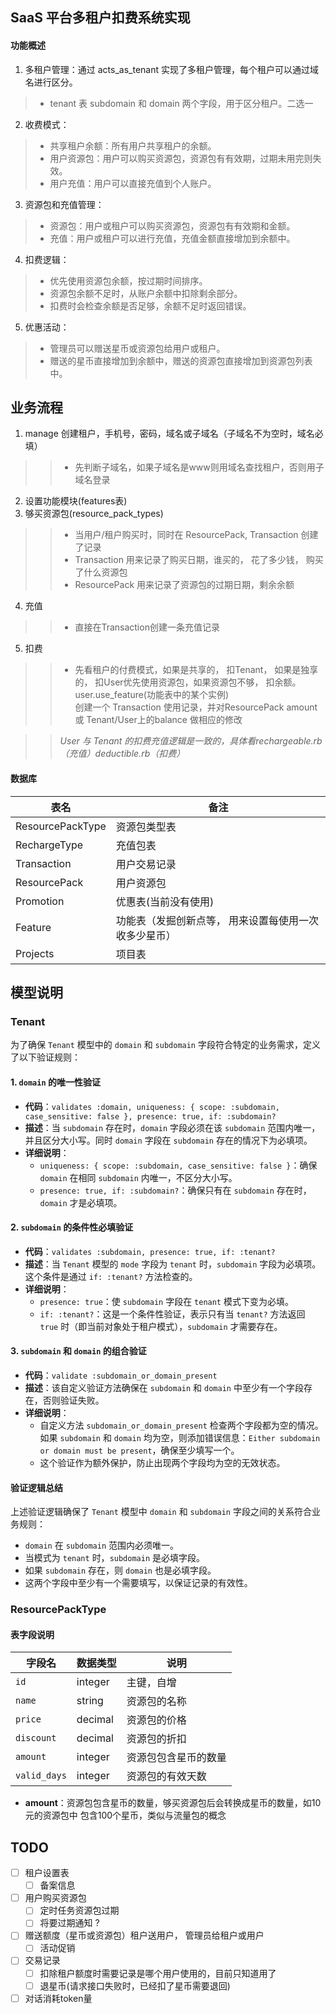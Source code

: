 ## SaaS 平台多租户扣费系统实现
#### 功能概述
1. 多租户管理：通过 acts_as_tenant 实现了多租户管理，每个租户可以通过域名进行区分。
  >* tenant 表  subdomain 和 domain 两个字段，用于区分租户。二选一
2. 收费模式：
  >* 共享租户余额：所有用户共享租户的余额。
  >* 用户资源包：用户可以购买资源包，资源包有有效期，过期未用完则失效。
  >* 用户充值：用户可以直接充值到个人账户。
3.	资源包和充值管理：
  >* 资源包：用户或租户可以购买资源包，资源包有有效期和金额。
  >* 充值：用户或租户可以进行充值，充值金额直接增加到余额中。
4.	扣费逻辑：
  >* 优先使用资源包余额，按过期时间排序。
  >* 资源包余额不足时，从账户余额中扣除剩余部分。
  >* 扣费时会检查余额是否足够，余额不足时返回错误。
5.	优惠活动：
  >* 管理员可以赠送星币或资源包给用户或租户。
  >* 赠送的星币直接增加到余额中，赠送的资源包直接增加到资源包列表中。


## 业务流程
1. manage 创建租户，手机号，密码，域名或子域名（子域名不为空时，域名必填）
  >>* 先判断子域名，如果子域名是www则用域名查找租户，否则用子域名登录  
2. 设置功能模块(features表)
3. 够买资源包(resource_pack_types)
  >>* 当用户/租户购买时，同时在 ResourcePack, Transaction 创建了记录  
  >>* Transaction 用来记录了购买日期，谁买的， 花了多少钱， 购买了什么资源包  
  >>* ResourcePack 用来记录了资源包的过期日期，剩余余额
4. 充值
  >>* 直接在Transaction创建一条充值记录
5. 扣费
  >>* 先看租户的付费模式，如果是共享的， 扣Tenant， 如果是独享的， 扣User优先使用资源包，如果资源包不够， 扣余额。  
  user.use_feature(功能表中的某个实例)  
  创建一个 Transaction 使用记录，并对ResourcePack amount 或 Tenant/User上的balance 做相应的修改  

>> *User 与 Tenant 的扣费充值逻辑是一致的，具体看rechargeable.rb（充值）deductible.rb（扣费）*

#### 数据库
|表名|备注|
|---|----|
|ResourcePackType |资源包类型表|
|RechargeType     |充值包表|
|Transaction      |用户交易记录|
|ResourcePack     |用户资源包|
|Promotion        |优惠表(当前没有使用)|
|Feature          |功能表（发掘创新点等， 用来设置每使用一次收多少星币）|
|Projects         |项目表|

## 模型说明
### Tenant
为了确保 `Tenant` 模型中的 `domain` 和 `subdomain` 字段符合特定的业务需求，定义了以下验证规则：

#### 1. `domain` 的唯一性验证
- **代码**：`validates :domain, uniqueness: { scope: :subdomain, case_sensitive: false }, presence: true, if: :subdomain?`
- **描述**：当 `subdomain` 存在时，`domain` 字段必须在该 `subdomain` 范围内唯一，并且区分大小写。同时 `domain` 字段在 `subdomain` 存在的情况下为必填项。
- **详细说明**：
  - `uniqueness: { scope: :subdomain, case_sensitive: false }`：确保 `domain` 在相同 `subdomain` 内唯一，不区分大小写。
  - `presence: true, if: :subdomain?`：确保只有在 `subdomain` 存在时，`domain` 才是必填项。

#### 2. `subdomain` 的条件性必填验证
- **代码**：`validates :subdomain, presence: true, if: :tenant?`
- **描述**：当 `Tenant` 模型的 `mode` 字段为 `tenant` 时，`subdomain` 字段为必填项。这个条件是通过 `if: :tenant?` 方法检查的。
- **详细说明**：
  - `presence: true`：使 `subdomain` 字段在 `tenant` 模式下变为必填。
  - `if: :tenant?`：这是一个条件性验证，表示只有当 `tenant?` 方法返回 `true` 时（即当前对象处于租户模式），`subdomain` 才需要存在。

#### 3. `subdomain` 和 `domain` 的组合验证
- **代码**：`validate :subdomain_or_domain_present`
- **描述**：该自定义验证方法确保在 `subdomain` 和 `domain` 中至少有一个字段存在，否则验证失败。
- **详细说明**：
  - 自定义方法 `subdomain_or_domain_present` 检查两个字段都为空的情况。如果 `subdomain` 和 `domain` 均为空，则添加错误信息：`Either subdomain or domain must be present`，确保至少填写一个。
  - 这个验证作为额外保护，防止出现两个字段均为空的无效状态。

#### 验证逻辑总结
上述验证逻辑确保了 `Tenant` 模型中 `domain` 和 `subdomain` 字段之间的关系符合业务规则：
- `domain` 在 `subdomain` 范围内必须唯一。
- 当模式为 `tenant` 时，`subdomain` 是必填字段。
- 如果 `subdomain` 存在，则 `domain` 也是必填字段。
- 这两个字段中至少有一个需要填写，以保证记录的有效性。

### ResourcePackType
#### 表字段说明

| 字段名       | 数据类型 | 说明                     |
|--------------|----------|--------------------------|
| `id`         | integer  | 主键，自增               |
| `name`       | string   | 资源包的名称             |
| `price`      | decimal  | 资源包的价格             |
| `discount`   | decimal  | 资源包的折扣             |
| `amount`     | integer  | 资源包包含星币的数量      |
| `valid_days` | integer  | 资源包的有效天数         |

- **amount**：资源包包含星币的数量，够买资源包后会转换成星币的数量，如10元的资源包中 包含100个星币，类似与流量包的概念



## TODO
* [ ] 租户设置表
    * [ ] 备案信息

* [ ] 用户购买资源包
    * [ ] 定时任务资源包过期
    * [ ] 将要过期通知 ?
* [ ] 赠送额度（星币或资源包）租户送用户， 管理员给租户或用户 
    * [ ] 活动促销
* [ ] 交易记录
    * [ ] 扣除租户额度时需要记录是哪个用户使用的，目前只知道用了
    * [ ] 退星币(请求接口失败时，已经扣了星币需要退回)
* [ ] 对话消耗token量
